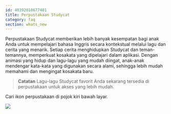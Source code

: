 ```yaml
---
id: 40392018677401
title: Perpustakaan Studycat
category: faq
section: whats_new
---
```

Perpustakaan Studycat memberikan lebih banyak kesempatan bagi anak Anda untuk mempelajari bahasa Inggris secara kontekstual melalui lagu dan cerita yang menarik. Setiap cerita menghidupkan Studycat dan teman-temannya, memperkuat kosakata yang dipelajari dalam aplikasi. Dengan animasi yang hidup dan lagu-lagu yang mudah diingat, anak-anak mendengar kata-kata yang digunakan secara alami, sehingga lebih mudah memahami dan mengingat kosakata baru.

> **Catatan** Lagu-lagu Studycat favorit Anda sekarang tersedia di perpustakaan untuk akses yang lebih mudah.

Cari ikon perpustakaan di pojok kiri bawah layar.

![](https://help.studycat.com/hc/article_attachments/40392062985497)

